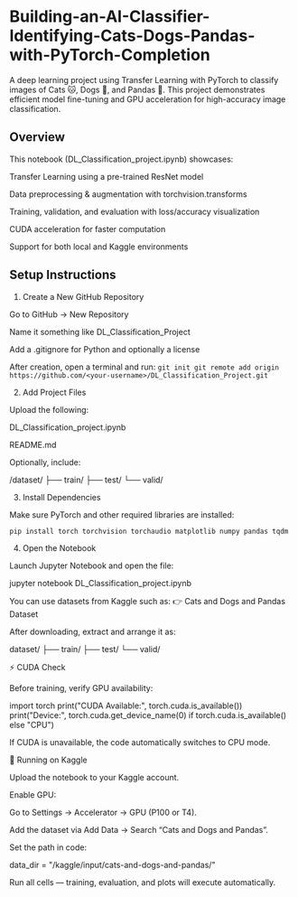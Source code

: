 # Building-an-AI-Classifier-Identifying-Cats-Dogs-Pandas-with-PyTorch-Completion
A deep learning project using Transfer Learning with PyTorch to classify images of Cats 🐱, Dogs 🐶, and Pandas 🐼.
This project demonstrates efficient model fine-tuning and GPU acceleration for high-accuracy image classification.

## Overview

This notebook (DL_Classification_project.ipynb) showcases:

Transfer Learning using a pre-trained ResNet model

Data preprocessing & augmentation with torchvision.transforms

Training, validation, and evaluation with loss/accuracy visualization

CUDA acceleration for faster computation

Support for both local and Kaggle environments

## Setup Instructions
1. Create a New GitHub Repository

Go to GitHub → New Repository

Name it something like DL_Classification_Project

Add a .gitignore for Python and optionally a license

After creation, open a terminal and run:
``
git init
git remote add origin https://github.com/<your-username>/DL_Classification_Project.git
``

2. Add Project Files

Upload the following:

DL_Classification_project.ipynb

README.md

Optionally, include:

/dataset/
    ├── train/
    ├── test/
    └── valid/

3. Install Dependencies

Make sure PyTorch and other required libraries are installed:
```
pip install torch torchvision torchaudio matplotlib numpy pandas tqdm
```
4. Open the Notebook

Launch Jupyter Notebook and open the file:

jupyter notebook DL_Classification_project.ipynb



You can use datasets from Kaggle such as:
👉 Cats and Dogs and Pandas Dataset

After downloading, extract and arrange it as:

dataset/
├── train/
├── test/
└── valid/

⚡ CUDA Check

Before training, verify GPU availability:

import torch
print("CUDA Available:", torch.cuda.is_available())
print("Device:", torch.cuda.get_device_name(0) if torch.cuda.is_available() else "CPU")


If CUDA is unavailable, the code automatically switches to CPU mode.

🧾 Running on Kaggle

Upload the notebook to your Kaggle account.

Enable GPU:

Go to Settings → Accelerator → GPU (P100 or T4).

Add the dataset via Add Data → Search “Cats and Dogs and Pandas”.

Set the path in code:

data_dir = "/kaggle/input/cats-and-dogs-and-pandas/"


Run all cells — training, evaluation, and plots will execute automatically.
